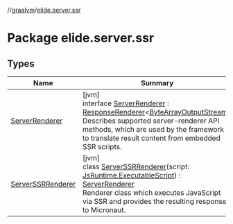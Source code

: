 //[graalvm](../../index.md)/[elide.server.ssr](index.md)

# Package elide.server.ssr

## Types

| Name | Summary |
|---|---|
| [ServerRenderer](-server-renderer/index.md) | [jvm]<br>interface [ServerRenderer](-server-renderer/index.md) : [ResponseRenderer](../../../../packages/graalvm/elide.server/-response-renderer/index.md)&lt;[ByteArrayOutputStream](https://docs.oracle.com/javase/8/docs/api/java/io/ByteArrayOutputStream.html)&gt; <br>Describes supported server-renderer API methods, which are used by the framework to translate result content from embedded SSR scripts. |
| [ServerSSRRenderer](-server-s-s-r-renderer/index.md) | [jvm]<br>class [ServerSSRRenderer](-server-s-s-r-renderer/index.md)(script: [JsRuntime.ExecutableScript](../elide.runtime.graalvm/-js-runtime/-executable-script/index.md)) : [ServerRenderer](-server-renderer/index.md)<br>Renderer class which executes JavaScript via SSR and provides the resulting response to Micronaut. |
